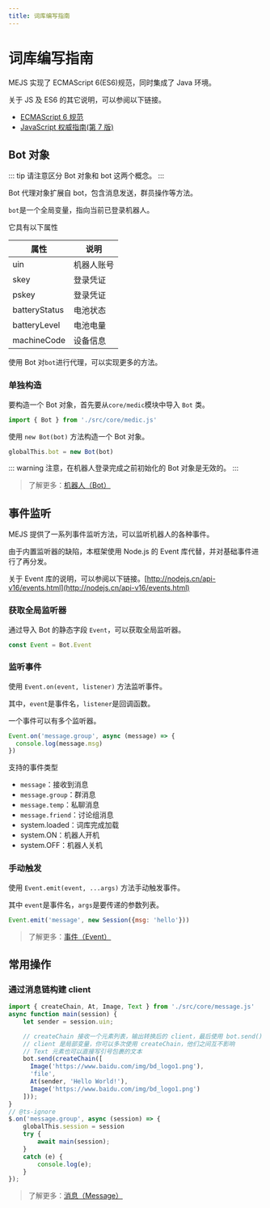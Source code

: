 ```yaml
---
title: 词库编写指南
---
```


# 词库编写指南

MEJS 实现了 ECMAScript 6(ES6)规范，同时集成了 Java 环境。

关于 JS 及 ES6 的其它说明，可以参阅以下链接。

- [ECMAScript 6 规范](http://es6.ruanyifeng.com/)
- [JavaScript 权威指南(第 7 版)](<https://pan.nekohouse.cafe/d/Book_%E7%94%B5%E5%AD%90%E4%B9%A6/%E7%BC%96%E7%A8%8B%E7%9B%B8%E5%85%B3/JavaScript/TOP/JavaScript%E6%9D%83%E5%A8%81%E6%8C%87%E5%8D%97(%E7%AC%AC7%E7%89%88).pdf>)

## Bot 对象

::: tip
请注意区分 Bot 对象和 bot 这两个概念。
:::

Bot 代理对象扩展自 bot，包含消息发送，群员操作等方法。

`bot`是一个全局变量，指向当前已登录机器人。

它具有以下属性

| 属性          | 说明       |
| ------------- | ---------- |
| uin           | 机器人账号 |
| skey          | 登录凭证   |
| pskey         | 登录凭证   |
| batteryStatus | 电池状态   |
| batteryLevel  | 电池电量   |
| machineCode   | 设备信息   |

使用 Bot 对`bot`进行代理，可以实现更多的方法。

### 单独构造

要构造一个 Bot 对象，首先要从`core/medic`模块中导入 `Bot` 类。

```js
import { Bot } from './src/core/medic.js'
```

使用 `new Bot(bot)` 方法构造一个 Bot 对象。

```js
globalThis.bot = new Bot(bot)
```

::: warning
注意，在机器人登录完成之前初始化的 Bot 对象是无效的。
:::

> 了解更多：[机器人（Bot）](bot.md)

## 事件监听

MEJS 提供了一系列事件监听方法，可以监听机器人的各种事件。

由于内置监听器的缺陷，本框架使用 Node.js 的 Event
库代替，并对基础事件进行了再分发。

关于 Event 库的说明，可以参阅以下链接。[http://nodejs.cn/api-v16/events.html](http://nodejs.cn/api-v16/events.html)

### 获取全局监听器

通过导入 Bot 的静态字段 `Event`，可以获取全局监听器。

```js
const Event = Bot.Event
```

### 监听事件

使用 `Event.on(event, listener)` 方法监听事件。

其中，`event`是事件名，`listener`是回调函数。

一个事件可以有多个监听器。

```js
Event.on('message.group', async (message) => {
  console.log(message.msg)
})
```

支持的事件类型

- `message`：接收到消息
- `message.group`：群消息
- `message.temp`：私聊消息
- `message.friend`：讨论组消息
- system.loaded：词库完成加载
- system.ON：机器人开机
- system.OFF：机器人关机

### 手动触发

使用 `Event.emit(event, ...args)` 方法手动触发事件。

其中 `event`是事件名，`args`是要传递的参数列表。

```js
Event.emit('message', new Session({msg: 'hello'}))
```

> 了解更多：[事件（Event）](event.md)

## 常用操作

### 通过消息链构建 client

```js
import { createChain, At, Image, Text } from './src/core/message.js'
async function main(session) {
    let sender = session.uin;

    // createChain 接收一个元素列表，输出转换后的 client，最后使用 bot.send() 发送
    // client 是局部变量，你可以多次使用 createChain，他们之间互不影响
    // Text 元素也可以直接写引号包裹的文本
    bot.send(createChain([
      Image('https://www.baidu.com/img/bd_logo1.png'),
      'file',
      At(sender, 'Hello World!'),
      Image('https://www.baidu.com/img/bd_logo1.png')
    ]));
}
// @ts-ignore
$.on('message.group', async (session) => {
    globalThis.session = session
    try {
        await main(session);
    }
    catch (e) {
        console.log(e);
    }
});
```

> 了解更多：[消息（Message）](message.md)
